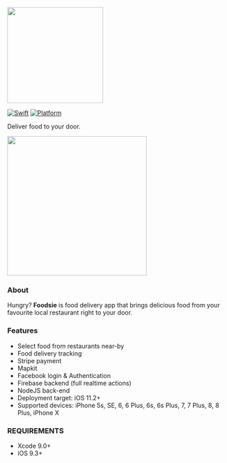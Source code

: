 <img src="https://github.com/consbulaquena/Foodsie/blob/d5c1ae82c2b3911d82a01d5b245dbc65c8f66801/Foodsie/Foodsie/Assets.xcassets/foodsie-red-01.png" width="220" style="max-width:100%;">

[![Swift](https://img.shields.io/badge/Swift-4.0-orange.svg)]() [![Platform](https://img.shields.io/badge/platform-iOS-lightgrey.svg)]()

Deliver food to your door.

<img src="https://github.com/consbulaquena/Foodsie/blob/master/Foodsie/Foodsie/Assets.xcassets/foodsie-screen.png" width="320" style="max-width:100%;">

### About
Hungry? <b>Foodsie</b> is food delivery app that brings delicious food from your favourite local restaurant right to your door.

### Features
<ul>
<li>Select food from restaurants near-by</li>
<li>Food delivery tracking</li>
<li>Stripe payment</li>
<li>Mapkit</li>
<li>Facebook login & Authentication</li>
<li>Firebase backend (full realtime actions)</li>
<li>NodeJS back-end</li>
<li>Deployment target: iOS 11.2+</li>
<li>Supported devices: iPhone 5s, SE, 6, 6 Plus, 6s, 6s Plus, 7, 7 Plus, 8, 8 Plus, iPhone X </li>
</ul>


### REQUIREMENTS
<ul><li>Xcode 9.0+</li>
<li>iOS 9.3+</li>
</ul>
